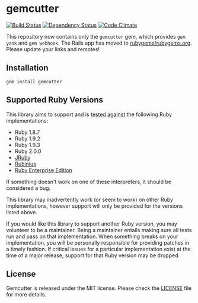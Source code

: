 # gemcutter
[![Build Status](https://secure.travis-ci.org/rubygems/gemcutter.png?branch=master)][travis]
[![Dependency Status](https://gemnasium.com/rubygems/gemcutter.png?travis)][gemnasium]
[![Code Climate](https://codeclimate.com/badge.png)][codeclimate]

This repository now contains only the `gemcutter` gem, which provides `gem
yank` and `gem webhook`. The Rails app has moved to
[rubygems/rubygems.org][rubygems]. Please update your links and remotes!

[travis]: http://travis-ci.org/rubygems/gemcutter
[gemnasium]: https://gemnasium.com/rubygems/gemcutter
[codeclimate]: https://codeclimate.com/github/rubygems/gemcutter
[rubygems]: https://github.com/rubygems/rubygems.org

## Installation
    gem install gemcutter

## Supported Ruby Versions
This library aims to support and is [tested against][travis] the following Ruby
implementations:

* Ruby 1.8.7
* Ruby 1.9.2
* Ruby 1.9.3
* Ruby 2.0.0
* [JRuby][]
* [Rubinius][]
* [Ruby Enterprise Edition][ree]

[jruby]: http://www.jruby.org/
[rubinius]: http://rubini.us/
[ree]: http://www.rubyenterpriseedition.com/

If something doesn't work on one of these interpreters, it should be considered
a bug.

This library may inadvertently work (or seem to work) on other Ruby
implementations, however support will only be provided for the versions listed
above.

If you would like this library to support another Ruby version, you may
volunteer to be a maintainer. Being a maintainer entails making sure all tests
run and pass on that implementation. When something breaks on your
implementation, you will be personally responsible for providing patches in a
timely fashion. If critical issues for a particular implementation exist at the
time of a major release, support for that Ruby version may be dropped.

## License

Gemcutter is released under the MIT license. Please check the [LICENSE][] file
for more details.

[license]: https://github.com/rubygems/gemcutter/blob/master/MIT-LICENSE
